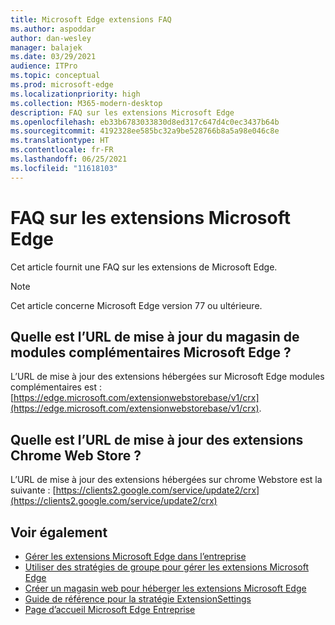 ```yaml
---
title: Microsoft Edge extensions FAQ
ms.author: aspoddar
author: dan-wesley
manager: balajek
ms.date: 03/29/2021
audience: ITPro
ms.topic: conceptual
ms.prod: microsoft-edge
ms.localizationpriority: high
ms.collection: M365-modern-desktop
description: FAQ sur les extensions Microsoft Edge
ms.openlocfilehash: eb33b6783033830d8ed317c647d4c0ec3437b64b
ms.sourcegitcommit: 4192328ee585bc32a9be528766b8a5a98e046c8e
ms.translationtype: HT
ms.contentlocale: fr-FR
ms.lasthandoff: 06/25/2021
ms.locfileid: "11618103"
---
```

# <a name="faq-for-microsoft-edge-extensions"></a>FAQ sur les extensions Microsoft Edge

Cet article fournit une FAQ sur les extensions de Microsoft Edge.

> [!NOTE]
> Cet article concerne Microsoft Edge version 77 ou ultérieure.

## <a name="what-is-the-update-url-for-the-microsoft-edge-add-ons-store"></a>Quelle est l’URL de mise à jour du magasin de modules complémentaires Microsoft Edge ?

L’URL de mise à jour des extensions hébergées sur Microsoft Edge modules complémentaires est : [https://edge.microsoft.com/extensionwebstorebase/v1/crx](https://edge.microsoft.com/extensionwebstorebase/v1/crx).

## <a name="what-is-the-update-url-for-chrome-web-store-extensions"></a>Quelle est l’URL de mise à jour des extensions Chrome Web Store ?

L’URL de mise à jour des extensions hébergées sur chrome Webstore est la suivante : [https://clients2.google.com/service/update2/crx](https://clients2.google.com/service/update2/crx)

## <a name="see-also"></a>Voir également

- [Gérer les extensions Microsoft Edge dans l’entreprise](microsoft-edge-manage-extensions.md)
- [Utiliser des stratégies de groupe pour gérer les extensions Microsoft Edge](microsoft-edge-manage-extensions-policies.md)
- [Créer un magasin web pour héberger les extensions Microsoft Edge](microsoft-edge-manage-extensions-webstore.md)
- [Guide de référence pour la stratégie ExtensionSettings](microsoft-edge-manage-extensions-ref-guide.md)
- [Page d’accueil Microsoft Edge Entreprise](https://aka.ms/EdgeEnterprise)
